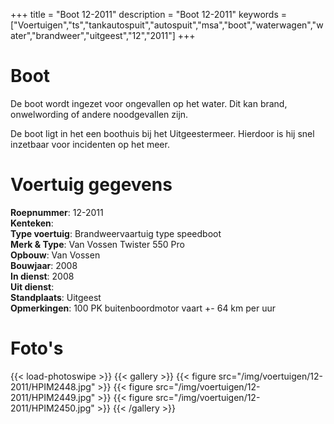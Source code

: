 +++
title = "Boot 12-2011"
description = "Boot 12-2011"
keywords = ["Voertuigen","ts","tankautospuit","autospuit","msa","boot","waterwagen","water","brandweer","uitgeest","12","2011"]
+++

# Boot

De boot wordt ingezet voor ongevallen op het water. Dit kan brand, onwelwording of andere noodgevallen zijn.  

De boot ligt in het een boothuis bij het Uitgeestermeer. Hierdoor is hij snel inzetbaar voor incidenten op het meer.  

# Voertuig gegevens

**Roepnummer**: 12-2011   
**Kenteken**:  
**Type voertuig**: Brandweervaartuig type speedboot  
**Merk & Type**: Van Vossen Twister 550 Pro  
**Opbouw**: Van Vossen  
**Bouwjaar**: 2008  
**In dienst**: 2008  
**Uit dienst**:  
**Standplaats**: Uitgeest  
**Opmerkingen**: 100 PK buitenboordmotor vaart +- 64 km per uur  

# Foto's
{{< load-photoswipe >}}
{{< gallery >}}
  {{< figure src="/img/voertuigen/12-2011/HPIM2448.jpg" >}}
  {{< figure src="/img/voertuigen/12-2011/HPIM2449.jpg" >}}
  {{< figure src="/img/voertuigen/12-2011/HPIM2450.jpg" >}}
{{< /gallery >}}